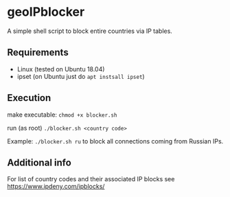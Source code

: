 # geoIPblocker
 A simple shell script to block entire countries via IP tables.
 
 ## Requirements
  * Linux (tested on Ubuntu 18.04)
  * ipset (on Ubuntu just do `apt instsall ipset`)
  
## Execution
 make executable:
 `chmod +x blocker.sh`

 run (as root)
 `./blocker.sh <country code>`

 Example:
 `./blocker.sh ru` to block all connections coming from Russian IPs.
 
 ## Additional info
  For list of country codes and their associated IP blocks see https://www.ipdeny.com/ipblocks/
